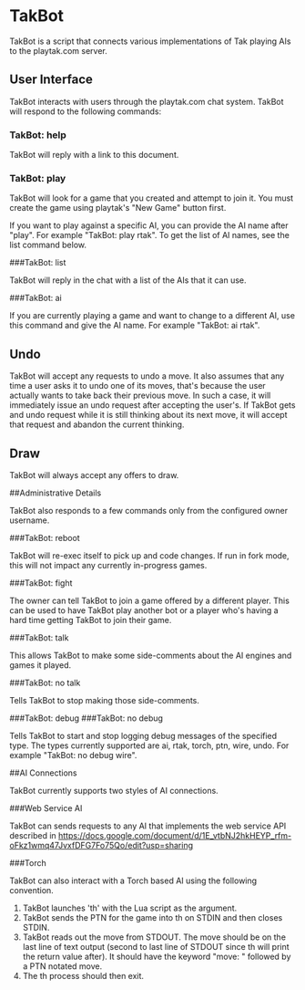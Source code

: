 # TakBot

TakBot is a script that connects various implementations of Tak playing AIs to the playtak.com server.

## User Interface

TakBot interacts with users through the playtak.com chat system.  TakBot will respond to the following commands:

### TakBot: help

TakBot will reply with a link to this document.

### TakBot: play

TakBot will look for a game that you created and attempt to join it.  You must create the game using playtak's "New Game" button first.

If you want to play against a specific AI, you can provide the AI name after "play".  For example "TakBot: play rtak".  To get the list of AI names, see the list command below.

###TakBot: list

TakBot will reply in the chat with a list of the AIs that it can use.

###TakBot: ai

If you are currently playing a game and want to change to a different AI, use this command and give the AI name.  For example "TakBot: ai rtak".

## Undo

TakBot will accept any requests to undo a move.  It also assumes that any time a user asks it to undo one of its moves, that's because the user actually wants to take back their previous move.  In such a case, it will immediately issue an undo request after accepting the user's.  If TakBot gets and undo request while it is still thinking about its next move, it will accept that request and abandon the current thinking.

## Draw

TakBot will always accept any offers to draw.

##Administrative Details

TakBot also responds to a few commands only from the configured owner username.

###TakBot: reboot

TakBot will re-exec itself to pick up and code changes.  If run in fork mode, this will not impact any currently in-progress games.

###TakBot: fight

The owner can tell TakBot to join a game offered by a different player.  This can be used to have TakBot play another bot or a player who's having a hard time getting TakBot to join their game.

###TakBot: talk

This allows TakBot to make some side-comments about the AI engines and games it played.

###TakBot: no talk

Tells TakBot to stop making those side-comments.

###TakBot: debug
###TakBot: no debug

Tells TakBot to start and stop logging debug messages of the specified type.  The types currently supported are ai, rtak, torch, ptn, wire, undo.  For example "TakBot: no debug wire".

##AI Connections

TakBot currently supports two styles of AI connections.

###Web Service AI

TakBot can sends requests to any AI that implements the web service API described in https://docs.google.com/document/d/1E_vtbNJ2hkHEYP_rfm-oFkz1wmq47JvxfDFG7Fo75Qo/edit?usp=sharing

###Torch

TakBot can also interact with a Torch based AI using the following convention.

1. TakBot launches 'th' with the Lua script as the argument.
2. TakBot sends the PTN for the game into th on STDIN and then closes STDIN.
3. TakBot reads out the move from STDOUT.  The move should be on the last line of text output (second to last line of STDOUT since th will print the return value after).  It should have the keyword "move: " followed by a PTN notated move.
4. The th process should then exit.

